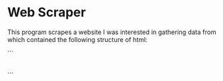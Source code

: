 <h1>Web Scraper</h1>

<p>
  This program scrapes a website I was interested in gathering data from which contained the following structure of html:
</p>
```
<table></table>
```
